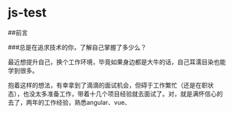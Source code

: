 # js-test

##前言

###总是在追求技术的你，了解自己掌握了多少么？

最近想提升自己，换个工作环境，毕竟如果身边都是大牛的话，自己耳濡目染也能学到很多。
    
抱着这样的想法，有幸拿到了滴滴的面试机会，但碍于工作繁忙（还是在职状态），也没太多准备工作，带着十几个项目经验就去面试了。对，就是满怀信心的去了，两年的工作经验，熟悉angular、vue、